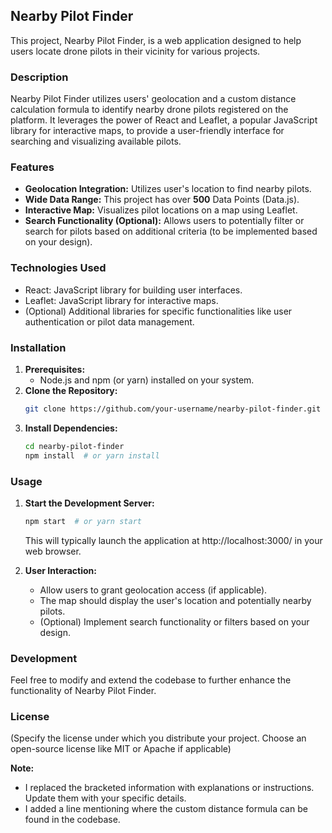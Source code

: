 ## Nearby Pilot Finder

This project, Nearby Pilot Finder, is a web application designed to help users locate drone pilots in their vicinity for various projects.

### Description

Nearby Pilot Finder utilizes users' geolocation and a custom distance calculation formula to identify nearby drone pilots registered on the platform. It leverages the power of React and Leaflet, a popular JavaScript library for interactive maps, to provide a user-friendly interface for searching and visualizing available pilots.

### Features

* **Geolocation Integration:** Utilizes user's location to find nearby pilots.
* **Wide Data Range:** This project has over **500** Data Points (Data.js).
* **Interactive Map:** Visualizes pilot locations on a map using Leaflet.
* **Search Functionality (Optional):** Allows users to potentially filter or search for pilots based on additional criteria (to be implemented based on your design).

### Technologies Used

* React: JavaScript library for building user interfaces.
* Leaflet: JavaScript library for interactive maps.
* (Optional) Additional libraries for specific functionalities like user authentication or pilot data management.

### Installation

1. **Prerequisites:**
   - Node.js and npm (or yarn) installed on your system.
2. **Clone the Repository:**
   ```bash
   git clone https://github.com/your-username/nearby-pilot-finder.git
   ```
3. **Install Dependencies:**
   ```bash
   cd nearby-pilot-finder
   npm install  # or yarn install
   ```

### Usage

1. **Start the Development Server:**
   ```bash
   npm start  # or yarn start
   ```
   This will typically launch the application at http://localhost:3000/ in your web browser.

2. **User Interaction:**
   - Allow users to grant geolocation access (if applicable).
   - The map should display the user's location and potentially nearby pilots.
   - (Optional) Implement search functionality or filters based on your design.


### Development

Feel free to modify and extend the codebase to further enhance the functionality of Nearby Pilot Finder.  

### License

(Specify the license under which you distribute your project. Choose an open-source license like MIT or Apache if applicable)

**Note:**

* I replaced the bracketed information with explanations or instructions. Update them with your specific details.
* I added a line mentioning where the custom distance formula can be found in the codebase. 
